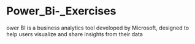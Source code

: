 # Power_Bi-_Exercises
ower BI is a business analytics tool developed by Microsoft, designed to help users visualize and share insights from their data
